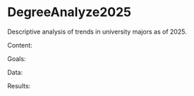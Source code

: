 # DegreeAnalyze2025
Descriptive analysis of trends in university majors as of 2025.

Content:


Goals:


Data:


Results:


